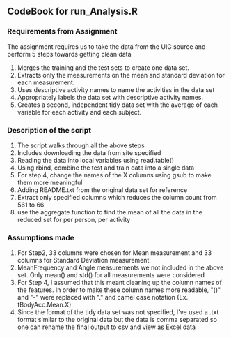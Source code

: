 ## CodeBook for run_Analysis.R

### Requirements from Assignment
The assignment requires us to take the data from the UIC source and perform 5 steps towards getting clean data

1. Merges the training and the test sets to create one data set.
2. Extracts only the measurements on the mean and standard deviation for each measurement. 
3. Uses descriptive activity names to name the activities in the data set
4. Appropriately labels the data set with descriptive activity names. 
5. Creates a second, independent tidy data set with the average of each variable for each activity and each subject. 

### Description of the script
1. The script walks through all the above steps 
2. Includes downloading the data from site specified
3. Reading the data into local variables using read.table()
4. Using rbind, combine the test and train data into a single data
5. For step 4, change the names of the X columns using gsub to make them more meaningful
6. Adding README.txt from the original data set for reference
7. Extract only specified columns which reduces the column count from 561 to 66
8. use the aggregate function to find the mean of all the data in the reduced set for per person, per activity

### Assumptions made
1. For Step2, 33 columns were chosen for Mean measurement and 33 columns for Standard Deviation measurement
2. MeanFrequency and Angle measurements we not included in the above set. Only mean() and std() for all measurements were considered
3. For Step 4, I assumed that this meant cleaning up the column names of the features. In order to make these column names more readable, "()" and "-" were replaced with "." and camel case notation (Ex. tBodyAcc.Mean.X)
4. Since the format of the tidy data set was not specified, I've used a .txt format similar to the original data but the data is comma separated so one can rename the final output to csv and view as Excel data


